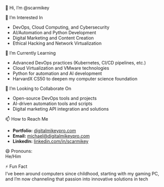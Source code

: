 👋 Hi, I’m @scarmikey

 👀 I’m Interested In  
- DevOps, Cloud Computing, and Cybersecurity  
- AI/Automation and Python Development  
- Digital Marketing and Content Creation  
- Ethical Hacking and Network Virtualization  

 🌱 I’m Currently Learning  
- Advanced DevOps practices (Kubernetes, CI/CD pipelines, etc.)  
- Cloud Virtualization and VMware technologies  
- Python for automation and AI development  
- HarvardX CS50 to deepen my computer science foundation  

 💞️ I’m Looking to Collaborate On  
- Open-source DevOps tools and projects  
- AI-driven automation tools and scripts  
- Digital marketing API integration and solutions  

 📫 How to Reach Me  
- **Portfolio:** [digitalmikeypro.com](https://digitalmikeypro.com)  
- **Email:** michael@digitalmikeypro.com  
- **LinkedIn:** [linkedin.com/in/scarmikey](https://linkedin.com/in/scarmikey)  

 😄 Pronouns:  
He/Him  

 ⚡ Fun Fact  
I’ve been around computers since childhood, starting with my gaming PC, and I’m now channeling that passion into innovative solutions in tech 
